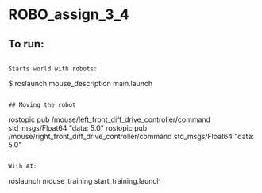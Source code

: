 # ROBO_assign_3_4

## To run:
```

Starts world with robots:
```
$ roslaunch mouse_description main.launch
```

## Moving the robot
```
rostopic pub /mouse/left_front_diff_drive_controller/command std_msgs/Float64 "data: 5.0"
rostopic pub /mouse/right_front_diff_drive_controller/command std_msgs/Float64 "data: 5.0"
```

With AI:

```
roslaunch mouse_training start_training.launch
```
